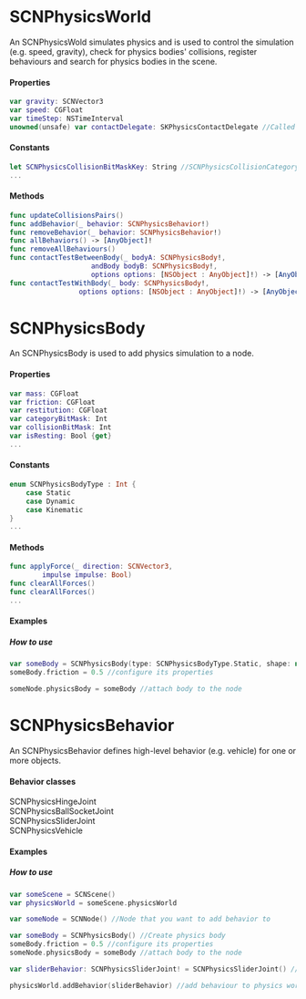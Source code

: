 # SCNPhysicsWorld
An SCNPhysicsWold simulates physics and is used to control the simulation (e.g. speed, gravity), check for physics bodies' collisions, register behaviours and search for physics bodies in the scene.

#### Properties
```Swift
var gravity: SCNVector3
var speed: CGFloat
var timeStep: NSTimeInterval
unowned(unsafe) var contactDelegate: SKPhysicsContactDelegate //Called when two physics bodies collide
```

#### Constants
```Swift
let SCNPhysicsCollisionBitMaskKey: String //SCNPhysicsCollisionCategoryAll (tests all bodies) by default
...
```

#### Methods
```Swift
func updateCollisionsPairs()
func addBehavior(_ behavior: SCNPhysicsBehavior!)
func removeBehavior(_ behavior: SCNPhysicsBehavior!)
func allBehaviors() -> [AnyObject]!
func removeAllBehaviours()
func contactTestBetweenBody(_ bodyA: SCNPhysicsBody!,
                    andBody bodyB: SCNPhysicsBody!,
                    options options: [NSObject : AnyObject]!) -> [AnyObject]!
func contactTestWithBody(_ body: SCNPhysicsBody!,
                 options options: [NSObject : AnyObject]!) -> [AnyObject]!

```
# SCNPhysicsBody
An SCNPhysicsBody is used to add physics simulation to a node.

#### Properties
```Swift
var mass: CGFloat
var friction: CGFloat
var restitution: CGFloat
var categoryBitMask: Int
var collisionBitMask: Int
var isResting: Bool {get}
...
```

#### Constants
```Swift
enum SCNPhysicsBodyType : Int {
    case Static
    case Dynamic
    case Kinematic
}
...
```

#### Methods
```Swift
func applyForce(_ direction: SCNVector3,
        impulse impulse: Bool)
func clearAllForces()
func clearAllForces()
...
```

#### Examples
##### How to use
```Swift
var someBody = SCNPhysicsBody(type: SCNPhysicsBodyType.Static, shape: nil) //Create physics body
someBody.friction = 0.5 //configure its properties

someNode.physicsBody = someBody //attach body to the node
```

# SCNPhysicsBehavior
An SCNPhysicsBehavior defines high-level behavior (e.g. vehicle) for one or more objects.

#### Behavior classes
SCNPhysicsHingeJoint<br>
SCNPhysicsBallSocketJoint<br>
SCNPhysicsSliderJoint<br>
SCNPhysicsVehicle<br>

#### Examples
##### How to use
```Swift
var someScene = SCNScene()
var physicsWorld = someScene.physicsWorld

var someNode = SCNNode() //Node that you want to add behavior to

var someBody = SCNPhysicsBody() //Create physics body
someBody.friction = 0.5 //configure its properties
someNode.physicsBody = someBody //attach body to the node

var sliderBehavior: SCNPhysicsSliderJoint! = SCNPhysicsSliderJoint() //create behavior

physicsWorld.addBehavior(sliderBehavior) //add behaviour to physics world
```
